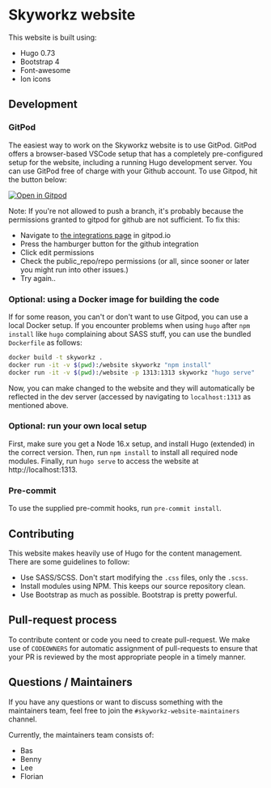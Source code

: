 # Skyworkz website

This website is built using:

 * Hugo 0.73
 * Bootstrap 4
 * Font-awesome
 * Ion icons

## Development

### GitPod
The easiest way to work on the Skyworkz website is to use GitPod. GitPod offers a browser-based VSCode setup that has a completely pre-configured setup for the website, including a running Hugo development server. You can use GitPod free of charge with your Github account. To use Gitpod, hit the button below:

[![Open in Gitpod](https://gitpod.io/button/open-in-gitpod.svg)](https://gitpod.io/#https://github.com/skyworkz/website)

Note: If you're not allowed to push a branch, it's probably because the permissions granted to gitpod for github are not sufficient.
To fix this:
* Navigate to [the integrations page](https://gitpod.io/user/integrations) in gitpod.io
* Press the hamburger button for the github integration
* Click edit permissions
* Check the public_repo/repo permissions (or all, since sooner or later you might run into other issues.)
* Try again..

### Optional: using a Docker image for building the code
If for some reason, you can't or don't want to use Gitpod, you can use a local Docker setup. If you encounter problems when using `hugo` after `npm install` like `hugo` complaining about SASS stuff, you can use the bundled `Dockerfile` as follows:
```bash
docker build -t skyworkz .
docker run -it -v $(pwd):/website skyworkz "npm install"
docker run -it -v $(pwd):/website -p 1313:1313 skyworkz "hugo serve"
```
Now, you can make changed to the website and they will automatically be reflected in the dev server (accessed by navigating to `localhost:1313` as mentioned above.

### Optional: run your own local setup
First, make sure you get a Node 16.x setup, and install Hugo (extended) in the correct version. Then, run `npm install` to install all required node modules. Finally, run `hugo serve` to access the website at http://localhost:1313.

### Pre-commit
To use the supplied pre-commit hooks, run `pre-commit install`.

## Contributing
This website makes heavily use of Hugo for the content management. There are some guidelines to follow:

 * Use SASS/SCSS. Don't start modifying the `.css` files, only the `.scss`.
 * Install modules using NPM. This keeps our source repository clean.
 * Use Bootstrap as much as possible. Bootstrap is pretty powerful.

 ## Pull-request process
 To contribute content or code you need to create pull-request. We make use of `CODEOWNERS` for automatic assignment of pull-requests to ensure that your PR is reviewed by the most appropriate people in a timely manner.

## Questions / Maintainers
If you have any questions or want to discuss something with the maintainers team, feel free to join the `#skyworkz-website-maintainers` channel.

Currently, the maintainers team consists of:
- Bas
- Benny
- Lee
- Florian
